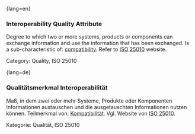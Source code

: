 {lang=en}
### Interoperability Quality Attribute
Degree to which two or more systems, products or components can exchange information and use the information that has been exchanged.
Is a sub-characteristic of: [compatibility](#term-compatibility-quality-attribute).
Refer to [ISO 25010](http://iso25000.com/index.php/en/iso-25000-standards/iso-25010) website.

Category: Quality, ISO 25010

{lang=de}
### Qualitätsmerkmal Interoperabilität

Maß, in dem zwei oder mehr Systeme, Produkte oder Komponenten
Informationen austauschen und die ausgetauschten Informationen nutzen
können. Teilmerkmal von: [Kompatibilität](#term-compatibility-quality-attribute). Vgl. Website
von [ISO
25010](http://iso25000.com/index.php/en/iso-25000-standards/iso-25010).

Kategorie: Qualität, ISO 25010

